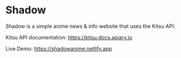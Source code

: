 # Shadow

Shadow is a simple anime news & info website that uses the Kitsu API.

Kitsu API documentation: https://kitsu.docs.apiary.io

Live Demo: https://shadowanime.netlify.app